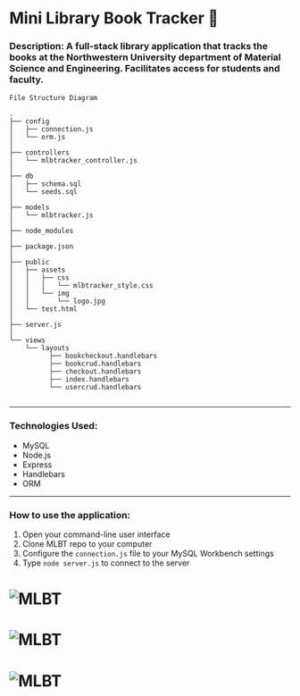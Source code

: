 # Mini Library Book Tracker :blue_book:


### Description: A full-stack library application that tracks the books at the Northwestern University department of Material Science and Engineering. Facilitates access for students and faculty.


```
File Structure Diagram

.
├── config
│   ├── connection.js
│   └── orm.js
│ 
├── controllers
│   └── mlbtracker_controller.js
│
├── db
│   ├── schema.sql
│   └── seeds.sql
│
├── models
│   └── mlbtracker.js
│ 
├── node_modules
│ 
├── package.json
│
├── public
│   ├── assets
│   │   ├── css
│   │   │   └── mlbtracker_style.css
│   │   └── img
│   │       └── logo.jpg
│   └── test.html
│
├── server.js
│
└── views
    └── layouts
          ├── bookcheckout.handlebars
          ├── bookcrud.handlebars
          ├── checkout.handlebars
          ├── index.handlebars
          └── usercrud.handlebars
      
```

- - -

### Technologies Used: 
<ul>
  <li>MySQL</li>
  <li>Node.js</li>
  <li>Express</li>
  <li>Handlebars</li>
  <li>ORM</li>  
</ul>

- - - 

### How to use the application:

1. Open your command-line user interface
2. Clone MLBT repo to your computer 
3. Configure the <code>connection.js</code> file to your MySQL Workbench settings
4. Type <code>node server.js</code> to connect to the server


# ![MLBT](public/assets/images/index.jpg)

# ![MLBT](public/assets/images/admin.jpg)

# ![MLBT](public/assets/images/addbook.jpg)


